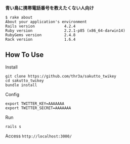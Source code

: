 **青い鳥に携帯電話番号を教えたくない人向け**

```
$ rake about
About your application's environment
Rails version             4.2.4
Ruby version              2.2.1-p85 (x86_64-darwin14)
RubyGems version          2.4.8
Rack version              1.6.4
```

## How To Use

Install

```
git clone https://github.com/thr3a/sakutto_twikey
cd sakutto_twikey
bundle install
```

Config

```
export TWITTER_KEY=AAAAAAA
export TWITTER_SECRET=AAAAAAA
```

Run

```
rails s
```

Access `http://localhost:3000/`

